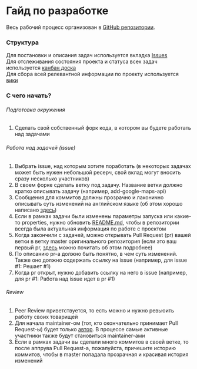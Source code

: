 # Гайд по разработке

Весь рабочий процесс организован в [GitHub репозитории](https://github.com/paradisensei/Digital-education-map).  

### Структура

Для постановки и описания задач используется вкладка [Issues](https://github.com/paradisensei/Digital-education-map/issues)  
Для отслеживания состояния проекта и статуса всех задач используется [канбан доска](https://github.com/paradisensei/Digital-education-map/projects/1)  
Для сбора всей релевантной информации по проекту используется [вики](https://github.com/paradisensei/Digital-education-map/wiki)

### С чего начать?

###### Подготовка окружения

1. Сделать свой собственный форк кода, в котором вы будете работать над задачами

###### Работа над задачей (issue)

1. Выбрать issue, над которым хотите поработать (в некоторых задачах может быть нужен небольшой ресерч, свой вклад могут вносить сразу несколько участников)
2. В своем форке сделать ветку под задачу. Название ветки должно кратко описывать задачу (например, add-google-maps-api)
3. Сообщения для коммитов должны прозрачно и лаконично описывать суть изменений на английском языке (об этом хорошо написано [здесь](https://chris.beams.io/posts/git-commit/))
4. Если в рамках задачи были изменены параметры запуска или какие-то properties, нужно обновить [README.md](https://github.com/paradisensei/Digital-education-map/blob/master/README.md), чтобы в репозитории всегда была актуальная информация по работе с проектом
5. Когда закончили с задачей, можно открывать Pull Request (pr) вашей ветки в ветку master оригинального репозитория (если это ваш первый pr, [здесь](https://egghead.io/courses/how-to-contribute-to-an-open-source-project-on-github) можно почитать об этом подробнее)
6. По описанию pr-а должно быть понятно, в чем суть изменений. Также оно должно содержать ссылку на issue (например, для issue #1: Решает #1)
7. Когда pr открыт, нужно добавить ссылку на него в issue (например, для pr #1: Работа над issue идет в pr #1)

###### Review

1. Peer Review приветствуется, то есть можно и нужно ревьюить работу своих товарищей
2. Для начала maintainer-ом (тот, кто окончательно принимает Pull Request-ы) будет только [автор](https://github.com/paradisensei). В процессе самые активные участники также будут становиться maintainer-ами
3. Если в рамках задачи вы сделали много коммитов в своей ветке, то после аппрува Pull Request-а, пожалуйста, причешите историю коммитов, чтобы в master попадала прозрачная и красивая история изменений 